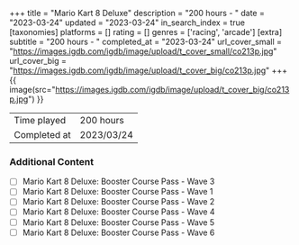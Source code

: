 +++
title = "Mario Kart 8 Deluxe"
description = "200 hours - "
date = "2023-03-24"
updated = "2023-03-24"
in_search_index = true
[taxonomies]
platforms = []
rating = []
genres = ['racing', 'arcade']
[extra]
subtitle = "200 hours - "
completed_at = "2023-03-24"
url_cover_small = "https://images.igdb.com/igdb/image/upload/t_cover_small/co213p.jpg"
url_cover_big = "https://images.igdb.com/igdb/image/upload/t_cover_big/co213p.jpg"
+++
{{ image(src="https://images.igdb.com/igdb/image/upload/t_cover_big/co213p.jpg") }}

|              |            |
| ------------ | ---------- |
| Time played  | 200 hours |
| Completed at | 2023/03/24 |


### Additional Content


- [ ] Mario Kart 8 Deluxe: Booster Course Pass - Wave 3
- [ ] Mario Kart 8 Deluxe: Booster Course Pass - Wave 1
- [ ] Mario Kart 8 Deluxe: Booster Course Pass - Wave 2
- [ ] Mario Kart 8 Deluxe: Booster Course Pass - Wave 4
- [ ] Mario Kart 8 Deluxe: Booster Course Pass - Wave 5
- [ ] Mario Kart 8 Deluxe: Booster Course Pass - Wave 6